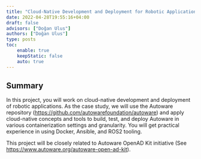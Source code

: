 ```yaml
---
title: "Cloud-Native Development and Deployment for Robotic Applications"
date: 2022-04-28T19:55:16+04:00
draft: false
advisors: ["Doğan Ulus"]
authors: ["Doğan Ulus"]
type: posts
toc:
    enable: true
    keepStatic: false
    auto: true
---
```

## Summary
In this project, you will work on cloud-native development and deployment of robotic applications. As the case study, we will use the Autoware repository (https://github.com/autowarefoundation/autoware) and apply cloud-native concepts and tools to build, test, and deploy Autoware in various containerization settings and granularity. You will get practical experience in using Docker, Ansible, and ROS2 tooling.

This project will be closely related to Autoware OpenAD Kit initiative (See https://www.autoware.org/autoware-open-ad-kit).